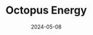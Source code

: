 ---  
layout: startup_page  
title: "Octopus Energy"  
id: "octopus.energy"  
permalink: "/octopusenergyoctopus.energy05082024/"  
website: "https://octopus.energy/"  
funding_round: ""  
funding_amount: "$800M"  
investors: "Generation Investment Management, CPP Investments, Aware Super"  
about: "Octopus Energy is a global energy company focused on providing smarter, cheaper energy solutions. They have developed Kraken, a digitization platform for utilities, and are expanding internationally, having already reached 18 countries. The company is committed to sustainable energy and technological innovation within the energy sector."  
markets: "Energy, CleanTech, Energy Efficiency, GreenTech, Renewable Energy"  
hq: "London, England, United Kingdom"  
founded_year: "2014"  
linkedin: "https://uk.linkedin.com/company/octopusenergy"  
twitter: "https://twitter.com/OctopusEnergy"  
instagram: ""  
facebook: "https://www.facebook.com/octopusenergy"  
crunchbase: "https://www.crunchbase.com/organization/octopus-energy"  
pitchbook: "https://pitchbook.com/profiles/company/232533-46"  

date_display: "08-May-2024"  
date: "2024-05-08"

# SEO Optimization  
meta_title: "Octopus Energy -  Funding ($800M)"  
meta_description: "Octopus Energy, Octopus Energy is a global energy company focused on providing smarter, cheaper energy solutions. They have developed Kraken, a digitization platform ..."  
meta_keywords: "Octopus Energy, Energy, CleanTech, Energy Efficiency, GreenTech, Renewable Energy,  funding"  
canonical_url: "https://startup.projectstartups.com/octopusenergyoctopus.energy05082024/"  
---